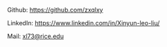 Github: https://github.com/zxqlxy

LinkedIn: https://www.linkedin.com/in/Xinyun-leo-liu/

Mail: xl73@rice.edu
